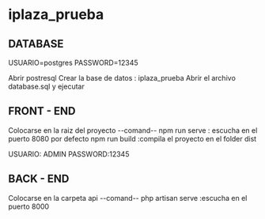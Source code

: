 # iplaza_prueba

## DATABASE
USUARIO=postgres
PASSWORD=12345

Abrir postresql 
Crear la base de datos : iplaza_prueba
Abrir el archivo database.sql y ejecutar


## FRONT - END
Colocarse en la raiz del proyecto 
--comand--
npm run serve : escucha en el puerto 8080 por defecto
npm run build :compila el proyecto en el folder dist

USUARIO: ADMIN
PASSWORD:12345

## BACK - END
Colocarse en la carpeta api
--comand--
php artisan serve  :escucha en el puerto 8000




